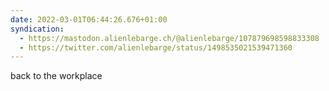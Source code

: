 ```yaml
---
date: 2022-03-01T06:44:26.676+01:00
syndication:
  - https://mastodon.alienlebarge.ch/@alienlebarge/107879698598833308
  - https://twitter.com/alienlebarge/status/1498535021539471360
---
```

back to the workplace
